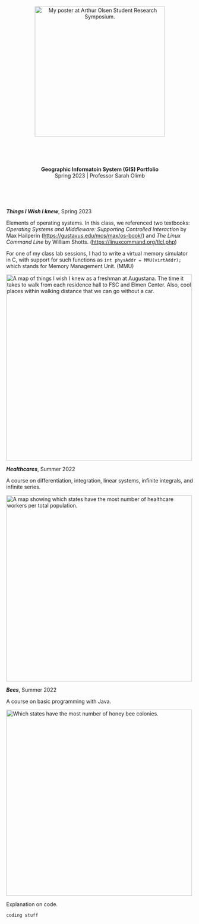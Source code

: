 <br>

<p align="center">
  <img alt="My poster at Arthur Olsen Student Research Symposium." src="https://user-images.githubusercontent.com/19341857/233396327-0d93ac2d-4e10-48f0-b965-79e7363c01ca.jpg" width="350">
</p>

<br>
<br>
<br>

<p align="center">
  <b>
  Geographic Informatoin System (GIS) Portfolio<br>
  </b>
  Spring 2023 | Professor Sarah Olimb
</p>

<br>
<br>
<br>

***Things I Wish I knew***, Spring 2023

Elements of operating systems. In this class, we referenced two textbooks:
*Operating Systems and Middleware: Supporting Controlled Interaction* by Max Hailperin
(https://gustavus.edu/mcs/max/os-book/) and
*The Linux Command Line* by William Shotts.
(https://linuxcommand.org/tlcl.php)

For one of my class lab sessions, I had to write a virtual memory simulator
in C, with support for such functions as `int physAddr = MMU(virtAddr);` which
stands for Memory Management Unit. (MMU)

<img alt="A map of things I wish I knew as a freshman at Augustana. The time it takes to walk from each residence hall to FSC and Elmen Center. Also, cool places within walking distance that we can go without a car." src="https://user-images.githubusercontent.com/19341857/233394788-b88b0138-b692-49aa-80c8-a7abf677f6e1.jpg" width="500px">

<br>

***Healthcares***, Summer 2022

A course on differentiation, integration,
linear systems, infinite integrals, and
infinite series.

<img alt="A map showing which states have the most number of healthcare workers per total population." src="https://user-images.githubusercontent.com/19341857/233394842-61ea1ccb-63ad-45eb-aabd-e33e38879680.jpg" width="500px">

<br>

***Bees***, Summer 2022

A course on basic programming with Java.

<img alt="Which states have the most number of honey bee colonies." src="https://user-images.githubusercontent.com/19341857/233395346-eca7f9ff-b951-4cbf-8288-851943cab40e.jpg" width="500px">

Explanation on code.

```python
coding stuff
```

<br>
<br>
<br>
